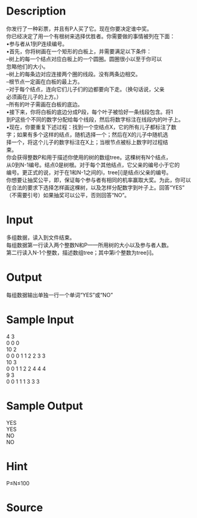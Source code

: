 
# Description

<div class="content"><div>你发行了一种彩票，并且有P人买了它。现在你要决定谁中奖。</div>
<div>你已经决定了用一个有根树来选择优胜者。你需要做的事情被列在下面：</div>
<div>•参与者从1到P连续编号。</div>
<div>•首先，你将树画在一个矩形的白板上，并需要满足以下条件：</div>
<div>–树上的每一个结点对应白板上的一个圆圈。圆圈很小以至于你可以</div>
<div>忽略他们的大小。</div>
<div>–树上的每条边对应连接两个圈的线段。没有两条边相交。</div>
<div>–根节点一定画在白板的最上方。</div>
<div>–对于每个结点，连向它们儿子们的边都要向下走。（换句话说，父亲</div>
<div>必须画在儿子的上方。）</div>
<div>–所有的叶子需画在白板的底边。</div>
<div>•接下来，你将白板的底边分成P段，每个叶子被恰好一条线段包含。将1</div>
<div>到P这些个不同的数字分配给每个线段，然后将数字标注在线段内的叶子上。</div>
<div>•现在，你要重复下述过程：找到一个空结点X，它的所有儿子都标注了数</div>
<div>字；如果有多个这样的结点，随机选择一个；然后在X的儿子中随机选</div>
<div>择一个，将这个儿子的数字标注在X上；当根节点被标上数字时过程结</div>
<div>束。</div>
<div>你会获得整数P和用于描述你使用的树的数组tree。这棵树有N个结点，</div>
<div>从0到N-1编号。结点0是树根。对于每个其他结点，它父亲的编号小于它的</div>
<div>编号。更正式的说，对于在1和N-1之间的i，tree[i]是结点i父亲的编号。</div>
<div>你想要让抽奖公平，即，保证每个参与者有相同的机率赢取大奖。为此，你可以</div>
<div>在合法的要求下选择怎样画这棵树，以及怎样分配数字到叶子上。回答“YES”</div>
<div>（不需要引号）如果抽奖可以公平，否则回答“NO”。</div>
<div></div>
<p></p></div>

# Input

<div class="content"><div>多组数据，读入到文件结束。</div>
<div>每组数据第一行读入两个整数N和P——所用树的大小以及参与者人数。</div>
<div>第二行读入N-1个整数，描述数组tree；其中第i个整数为tree[i]。</div>
<div></div>
<p></p></div>

# Output

<div class="content"><div>每组数据输出单独一行一个单词“YES”或“NO”</div>
<div></div>
<p></p></div>

# Sample Input

<div class="content"><span class="sampledata">4 3<br/>
0 0 0<br/>
10 2<br/>
0 0 0 1 1 2 2 3 3<br/>
10 3<br/>
0 0 1 1 2 2 4 4 4<br/>
9 3<br/>
0 0 1 1 1 3 3 3</span></div>

# Sample Output

<div class="content"><span class="sampledata">YES<br/>
YES<br/>
NO<br/>
NO</span></div>

# Hint

<div class="content"><p></p><p>P≤N≤100</p><p></p></div>

# Source

<div class="content"><p><a href="problemset.php?search="></a></p></div>

